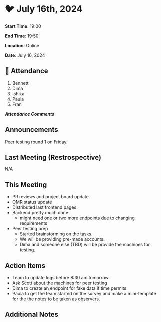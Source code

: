 # :bird: July 16th, 2024

**Start Time**: 19:00

**End Time**: 19:50

**Location**: Online

**Date**: July 16, 2024

## 👋 Attendance

1. Bennett
2. Dima
3. Ishika
4. Paula
5. Fran

***Attendance Comments***

## Announcements

Peer testing round 1 on Friday.

## Last Meeting (Restrospective)

N/A

## This Meeting  

- PR reviews and project board update
- OMR status update
- Distributed last frontend pages
- Backend pretty much done
  - might need one or two more endpoints due to changing requirements
- Peer testing prep
  - Started brainstorming on the tasks.
  - We will be providing pre-made accounts.
  - Dima and someone else (TBD) will be provide the machines for testing.

## Action Items

- Team to update logs before 8:30 am tomorrow
- Ask Scott about the machines for peer testing
- Dima to create an endpoint for fake data if time permits
- Paula to get the team started on the survey and make a mini-template for the the notes to be taken as observers.

## Additional Notes
